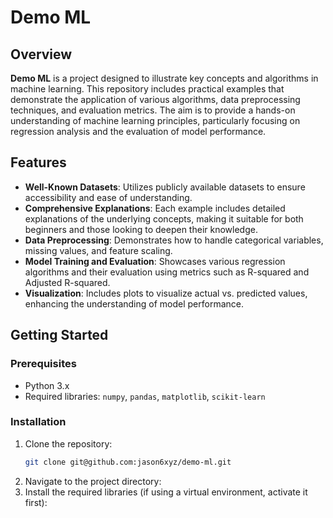 # Demo ML

## Overview

**Demo ML** is a project designed to illustrate key concepts and algorithms in machine learning. This repository includes practical examples that demonstrate the application of various algorithms, data preprocessing techniques, and evaluation metrics. The aim is to provide a hands-on understanding of machine learning principles, particularly focusing on regression analysis and the evaluation of model performance.

## Features

- **Well-Known Datasets**: Utilizes publicly available datasets to ensure accessibility and ease of understanding.
- **Comprehensive Explanations**: Each example includes detailed explanations of the underlying concepts, making it suitable for both beginners and those looking to deepen their knowledge.
- **Data Preprocessing**: Demonstrates how to handle categorical variables, missing values, and feature scaling.
- **Model Training and Evaluation**: Showcases various regression algorithms and their evaluation using metrics such as R-squared and Adjusted R-squared.
- **Visualization**: Includes plots to visualize actual vs. predicted values, enhancing the understanding of model performance.

## Getting Started

### Prerequisites

- Python 3.x
- Required libraries: `numpy`, `pandas`, `matplotlib`, `scikit-learn`

### Installation

1. Clone the repository:
   ```bash
   git clone git@github.com:jason6xyz/demo-ml.git
2. Navigate to the project directory:
3. Install the required libraries (if using a virtual environment, activate it first):
